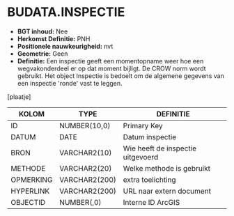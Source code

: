 ﻿# BUDATA.INSPECTIE


* __BGT inhoud:__ Nee
* __Herkomst Definitie:__ PNH
* __Positionele nauwkeurigheid:__ nvt
* __Geometrie:__ Geen
* __Definitie:__ Een inspectie geeft een momentopname weer hoe een wegvakonderdeel er op dat moment bijligt. De CROW norm wordt gebruikt. Het object Inspectie is bedoelt om de algemene gegevens van een inspectie 'ronde' vast te leggen.

[plaatje]


|KOLOM                           	|TYPE          	|DEFINITIE|
|------                          	|----          	|-----    |
|ID                              	|NUMBER(10,0)  	|Primary Key|
|DATUM                           	|DATE          	|Datum inspectie|
|BRON                            	|VARCHAR2(10)  	|Wie heeft de inspectie uitgevoerd|
|METHODE                         	|VARCHAR2(20)  	|Welke methode is gebruikt|
|OPMERKING                       	|VARCHAR2(200) 	|extra toelichting|
|HYPERLINK                       	|VARCHAR2(200) 	|URL naar extern document|
|OBJECTID                        	|NUMBER(,0)    	|Interne ID ArcGIS|



